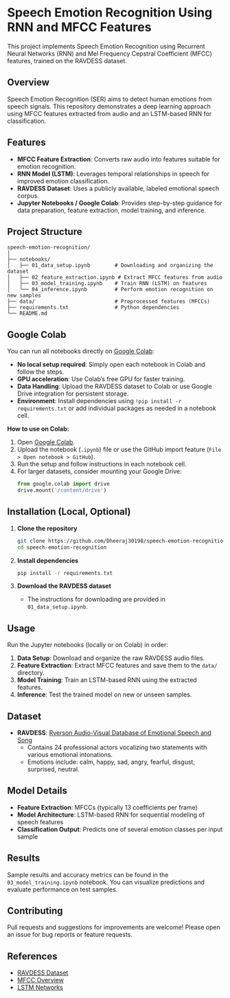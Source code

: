 # Speech Emotion Recognition Using RNN and MFCC Features

This project implements Speech Emotion Recognition using Recurrent Neural Networks (RNN) and Mel Frequency Cepstral Coefficient (MFCC) features, trained on the RAVDESS dataset.

## Overview

Speech Emotion Recognition (SER) aims to detect human emotions from speech signals. This repository demonstrates a deep learning approach using MFCC features extracted from audio and an LSTM-based RNN for classification.

## Features

- **MFCC Feature Extraction**: Converts raw audio into features suitable for emotion recognition.
- **RNN Model (LSTM)**: Leverages temporal relationships in speech for improved emotion classification.
- **RAVDESS Dataset**: Uses a publicly available, labeled emotional speech corpus.
- **Jupyter Notebooks / Google Colab**: Provides step-by-step guidance for data preparation, feature extraction, model training, and inference.

## Project Structure

```
speech-emotion-recognition/
│
├── notebooks/
│   ├── 01_data_setup.ipynb        # Downloading and organizing the dataset
│   ├── 02_feature_extraction.ipynb # Extract MFCC features from audio
│   ├── 03_model_training.ipynb    # Train RNN (LSTM) on features
│   └── 04_inference.ipynb         # Perform emotion recognition on new samples
├── data/                          # Preprocessed features (MFCCs)
├── requirements.txt               # Python dependencies
└── README.md
```

## Google Colab

You can run all notebooks directly on [Google Colab](https://colab.research.google.com/):

- **No local setup required**: Simply open each notebook in Colab and follow the steps.
- **GPU acceleration**: Use Colab’s free GPU for faster training.
- **Data Handling**: Upload the RAVDESS dataset to Colab or use Google Drive integration for persistent storage.
- **Environment**: Install dependencies using `!pip install -r requirements.txt` or add individual packages as needed in a notebook cell.

**How to use on Colab:**
1. Open [Google Colab](https://colab.research.google.com/).
2. Upload the notebook (`.ipynb`) file or use the GitHub import feature (`File > Open notebook > GitHub`).
3. Run the setup and follow instructions in each notebook cell.
4. For larger datasets, consider mounting your Google Drive:
   ```python
   from google.colab import drive
   drive.mount('/content/drive')
   ```

## Installation (Local, Optional)

1. **Clone the repository**
   ```bash
   git clone https://github.com/Dheeraj30198/speech-emotion-recognition.git
   cd speech-emotion-recognition
   ```

2. **Install dependencies**
   ```bash
   pip install -r requirements.txt
   ```

3. **Download the RAVDESS dataset**
   - The instructions for downloading are provided in `01_data_setup.ipynb`.

## Usage

Run the Jupyter notebooks (locally or on Colab) in order:

1. **Data Setup**: Download and organize the raw RAVDESS audio files.
2. **Feature Extraction**: Extract MFCC features and save them to the `data/` directory.
3. **Model Training**: Train an LSTM-based RNN using the extracted features.
4. **Inference**: Test the trained model on new or unseen samples.

## Dataset

- **RAVDESS**: [Ryerson Audio-Visual Database of Emotional Speech and Song](https://zenodo.org/record/1188976)
  - Contains 24 professional actors vocalizing two statements with various emotional intonations.
  - Emotions include: calm, happy, sad, angry, fearful, disgust, surprised, neutral.

## Model Details

- **Feature Extraction**: MFCCs (typically 13 coefficients per frame)
- **Model Architecture**: LSTM-based RNN for sequential modeling of speech features
- **Classification Output**: Predicts one of several emotion classes per input sample

## Results

Sample results and accuracy metrics can be found in the `03_model_training.ipynb` notebook. You can visualize predictions and evaluate performance on test samples.

## Contributing

Pull requests and suggestions for improvements are welcome! Please open an issue for bug reports or feature requests.

## References

- [RAVDESS Dataset](https://zenodo.org/record/1188976)
- [MFCC Overview](https://en.wikipedia.org/wiki/Mel-frequency_cepstrum)
- [LSTM Networks](https://en.wikipedia.org/wiki/Long_short-term_memory)
